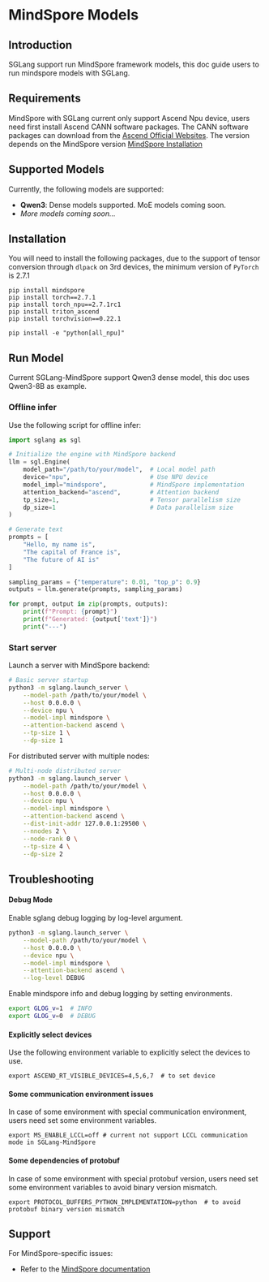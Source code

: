 # MindSpore Models

## Introduction

SGLang support run MindSpore framework models, this doc guide users to run mindspore models with SGLang.

## Requirements

MindSpore with SGLang current only support Ascend Npu device, users need first install Ascend CANN software packages.
The CANN software packages can download from the [Ascend Official Websites](https://www.hiascend.com). The version depends on the MindSpore version [MindSpore Installation](https://www.mindspore.cn/install)

## Supported Models

Currently, the following models are supported:

- **Qwen3**: Dense models supported. MoE models coming soon.
- *More models coming soon...*

## Installation

You will need to install the following packages, due to the support of tensor conversion through `dlpack` on 3rd devices, the minimum version of  `PyTorch` is 2.7.1

```shell
pip install mindspore
pip install torch==2.7.1
pip install torch_npu==2.7.1rc1
pip install triton_ascend
pip install torchvision==0.22.1
```

```shell
pip install -e "python[all_npu]"
```

## Run Model

Current SGLang-MindSpore support Qwen3 dense model, this doc uses Qwen3-8B as example.

### Offline infer

Use the following script for offline infer:

```python
import sglang as sgl

# Initialize the engine with MindSpore backend
llm = sgl.Engine(
    model_path="/path/to/your/model",  # Local model path
    device="npu",                      # Use NPU device
    model_impl="mindspore",            # MindSpore implementation
    attention_backend="ascend",        # Attention backend
    tp_size=1,                         # Tensor parallelism size
    dp_size=1                          # Data parallelism size
)

# Generate text
prompts = [
    "Hello, my name is",
    "The capital of France is",
    "The future of AI is"
]

sampling_params = {"temperature": 0.01, "top_p": 0.9}
outputs = llm.generate(prompts, sampling_params)

for prompt, output in zip(prompts, outputs):
    print(f"Prompt: {prompt}")
    print(f"Generated: {output['text']}")
    print("---")
```

### Start server

Launch a server with MindSpore backend:

```bash
# Basic server startup
python3 -m sglang.launch_server \
    --model-path /path/to/your/model \
    --host 0.0.0.0 \
    --device npu \
    --model-impl mindspore \
    --attention-backend ascend \
    --tp-size 1 \
    --dp-size 1
```

For distributed server with multiple nodes:

```bash
# Multi-node distributed server
python3 -m sglang.launch_server \
    --model-path /path/to/your/model \
    --host 0.0.0.0 \
    --device npu \
    --model-impl mindspore \
    --attention-backend ascend \
    --dist-init-addr 127.0.0.1:29500 \
    --nnodes 2 \
    --node-rank 0 \
    --tp-size 4 \
    --dp-size 2
```

## Troubleshooting

#### Debug Mode

Enable sglang debug logging by log-level argument.

```bash
python3 -m sglang.launch_server \
    --model-path /path/to/your/model \
    --host 0.0.0.0 \
    --device npu \
    --model-impl mindspore \
    --attention-backend ascend \
    --log-level DEBUG
```

Enable mindspore info and debug logging by setting environments.

```bash
export GLOG_v=1  # INFO
export GLOG_v=0  # DEBUG
```

#### Explicitly select devices

Use the following environment variable to explicitly select the devices to use.

```shell
export ASCEND_RT_VISIBLE_DEVICES=4,5,6,7  # to set device
```

#### Some communication environment issues

In case of some environment with special communication environment, users need set some environment variables.

```shell
export MS_ENABLE_LCCL=off # current not support LCCL communication mode in SGLang-MindSpore
```

#### Some dependencies of protobuf

In case of some environment with special protobuf version, users need set some environment variables to avoid binary version mismatch.

```shell
export PROTOCOL_BUFFERS_PYTHON_IMPLEMENTATION=python  # to avoid protobuf binary version mismatch
```

## Support
For MindSpore-specific issues:

- Refer to the [MindSpore documentation](https://www.mindspore.cn/)
